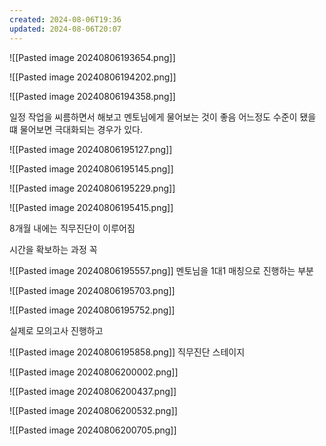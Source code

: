 ```yaml
---
created: 2024-08-06T19:36
updated: 2024-08-06T20:07
---
```

![[Pasted image 20240806193654.png]]

![[Pasted image 20240806194202.png]]

![[Pasted image 20240806194358.png]]

일정 작업을 씨름하면서 해보고 멘토님에게 물어보는 것이 좋음
어느정도 수준이 됐을 떄 물어보면 극대화되는 경우가 있다.

![[Pasted image 20240806195127.png]]

![[Pasted image 20240806195145.png]]

![[Pasted image 20240806195229.png]]

![[Pasted image 20240806195415.png]]

8개월 내에는 직무진단이 이루어짐

시간을 확보하는 과정 꼭

![[Pasted image 20240806195557.png]]
멘토님을 1대1 매칭으로 진행하는 부분

![[Pasted image 20240806195703.png]]

![[Pasted image 20240806195752.png]]

실제로 모의고사 진행하고

![[Pasted image 20240806195858.png]]
직무진단 스테이지

![[Pasted image 20240806200002.png]]

![[Pasted image 20240806200437.png]]

![[Pasted image 20240806200532.png]]

![[Pasted image 20240806200705.png]]




